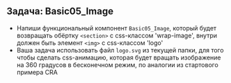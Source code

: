 ## Задача: Basic05_Image
- Напиши функциональный компонент `Basic05_Image`, который будет возвращать обёртку `<section>` c css-классом 'wrap-image', внутри должен быть элемент `<img>` с css-классом 'logo'
- Ваша задача использовать файл `logo.svg` из текущей папки, для того чтобы сделать css-анимацию, которая будет вращать изображение на 360 градусов в бесконечном режим, по аналогии из стартового примера CRA
